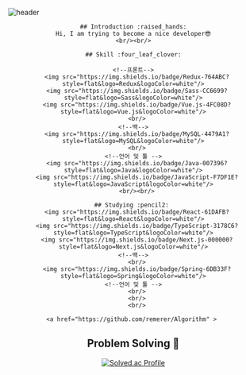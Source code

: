 <!--
**remerer/remerer.github.io** is a ✨ _special_ ✨ repository because its `README.md` (this file) appears on your GitHub profile.

Here are some ideas to get you  started:

- 🔭 I’m currently working on ...
- 🌱 I’m currently learning ...
- 👯 I’m looking to collaborate on ...
- 🤔 I’m looking for help with ...
- 💬 Ask me about ...
- 📫 How to reach me: ...
-->
<!-- 헤더 -->
![header](https://capsule-render.vercel.app/api?type=slice&color=auto&height=200&section=header&text=Hello&desc=I'm%20Hongpyo&fontSize=60&rotate=14&fontAlignY=25&fontAlign=75&descAlignY=43&descAlign=80&&animation=twinkling)

<div align=center>

  <!--소개-->
    ## Introduction :raised_hands:
    Hi, I am trying to become a nice developer😎
    <br/><br/>

  <!--기술스택-->
    ## Skill :four_leaf_clover:

    <!--프론트-->
      <img src="https://img.shields.io/badge/Redux-764ABC?style=flat&logo=Redux&logoColor=white"/>
      <img src="https://img.shields.io/badge/Sass-CC6699?style=flat&logo=Sass&logoColor=white"/>
      <img src="https://img.shields.io/badge/Vue.js-4FC08D?style=flat&logo=Vue.js&logoColor=white"/>
      <br/>
    <!--백-->
      <img src="https://img.shields.io/badge/MySQL-4479A1?style=flat&logo=MySQL&logoColor=white"/>
      <br/>
    <!--언어 및 툴 -->
      <img src="https://img.shields.io/badge/Java-007396?style=flat&logo=Java&logoColor=white"/>
      <img src="https://img.shields.io/badge/JavaScript-F7DF1E?style=flat&logo=JavaScript&logoColor=white"/>
      <br/><br/>

  <!--공부중 -->

    ## Studying :pencil2: 
      <img src="https://img.shields.io/badge/React-61DAFB?style=flat&logo=React&logoColor=white"/>
      <img src="https://img.shields.io/badge/TypeScript-3178C6?style=flat&logo=TypeScript&logoColor=white"/>
      <img src="https://img.shields.io/badge/Next.js-000000?style=flat&logo=Next.js&logoColor=white"/>
    <!--백-->
      <br/>
      <img src="https://img.shields.io/badge/Spring-6DB33F?style=flat&logo=Spring&logoColor=white"/>
    <!--언어 및 툴 -->
      <br/>
      <br/>
      <br/>

  <!--알고리즘 -->
    <a href="https://github.com/remerer/Algorithm" > 

  ## Problem Solving :muscle: 
  </a>

  [![Solved.ac Profile](http://mazassumnida.wtf/api/generate_badge?boj=remerer)](https://solved.ac/remerer)<br/>

  <br/><br/><br/>

  <!--깃허브
    <h3>Github :eyes: </h3>
    [![Hits](https://hits.seeyoufarm.com/api/count/incr/badge.svg?url=https%3A%2F%2Fgithub.com%2Fremerer8&count_bg=%2379C83D&title_bg=%23555555&icon=&icon_color=%23E7E7E7&title=hits&edge_flat=false)](https://hits.seeyoufarm.com)

    [![Anurag's GitHub stats](https://github-readme-stats.vercel.app/api?username=remerer&show_icons=true&theme=synthwave)](https://github.com/anuraghazra/github-readme-stats)
  <br/><br/><br/> -->

</div>
